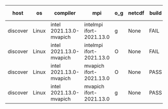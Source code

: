 

| host     | os       | compiler                              | mpi                      | o_g        | netcdf        | build       | u_pass          | u_fail          | s_pass            | s_fail            | e_pass             | e_fail             | nuopc_pass       | nuopc_fail       | artifacts link          |
|----------|----------|---------------------------------------|--------------------------|------------|---------------|-------------|-----------------|-----------------|-------------------|-------------------|--------------------|--------------------|------------------|------------------|-------------------------|
| discover | Linux | intel 2021.13.0-mvapich | intelmpi ifort-2021.13.0  | g | None  | FAIL | None | None | None | None | None | None | None | None | <a href="https://github.com/esmf-org/esmf-test-artifacts/tree/ddd87f220a612be81b68f517f0053948605a8e5b/fix_mvapich/intel/2021.13.0-mvapich/g/intelmpi/ifort-2021.13.0" target="_blank">ddd87f2</a> | 
| discover | Linux | intel 2021.13.0-mvapich | intelmpi ifort-2021.13.0  | O | None  | FAIL | None | None | None | None | None | None | None | None | <a href="https://github.com/esmf-org/esmf-test-artifacts/tree/5b47eefb306e890a689fb77fccfd83e7f532408e/fix_mvapich/intel/2021.13.0-mvapich/O/intelmpi/ifort-2021.13.0" target="_blank">5b47eef</a> | 
| discover | Linux | intel 2021.13.0-mvapich | mvapich ifort-2021.13.0  | O | None  | PASS | None | None | None | None | None | None | None | None | <a href="https://github.com/esmf-org/esmf-test-artifacts/tree/33944c85c03fa38a2386154d2bed834864f8c9c9/fix_mvapich/intel/2021.13.0-mvapich/O/mvapich/ifort-2021.13.0" target="_blank">33944c8</a> | 
| discover | Linux | intel 2021.13.0-mvapich | mvapich ifort-2021.13.0  | g | None  | PASS | None | None | None | None | None | None | None | None | <a href="https://github.com/esmf-org/esmf-test-artifacts/tree/5715684bfa8221ee7488e8dd3245431ede5040a2/fix_mvapich/intel/2021.13.0-mvapich/g/mvapich/ifort-2021.13.0" target="_blank">5715684</a> | 
